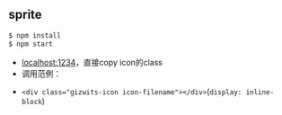 ## sprite
```sh
$ npm install
$ npm start
```

- [localhost:1234](http://localhost:1234)，直接copy icon的class
- 调用范例：
* `<div class="gizwits-icon icon-filename"></div>`(`display: inline-block`)
